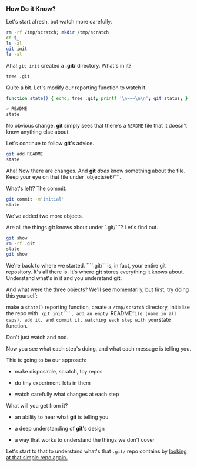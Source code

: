 ### How Do it Know?

Let's start afresh, but watch more carefully.


```bash
rm -rf /tmp/scratch; mkdir /tmp/scratch
cd $_
ls -al
git init
ls -al
```

Aha! `git init` created a **.git/** directory.
What's in it?

```bash
tree .git
```

Quite a bit. Let's modify our reporting function to watch it.

```bash
function state() { echo; tree .git; printf '\n===\n\n'; git status; }
```

```bash
> README
state
```

No obvious change.
**git** simply sees that there's a `README` file
that it doesn't know anything else about.

Let's continue to follow **git**'s advice.

```bash
git add README
state
```

Aha! Now there are changes.
And **git** *does* know something about the file.
Keep your eye on that file under `objects/e6/```.

What's left? The commit.

```bash
git commit -m'initial'
state
```

We've added two more objects.

Are all the things **git** knows about under `.git/```?
Let's find out.

```bash
git show
rm -rf .git
state
git show
```

We're back to where we started.
````.git/`` is, in fact, your entire git repository.
It's all there is.
It's where **git** stores everything it knows about.
Understand what's in it and you understand **git**.

And what were the three objects?
We'll see momentarily,
but first, try doing this yourself:

make a `state()` reporting function,
create a `/tmp/scratch` directory,
initialize the repo with `.git init```,
add an empty `README` file (name in all caps),
add it, and commit it,
watching each step with your `state` function.

Don't just watch and nod.

Now you see what each step's doing,
and what each message is telling you.

This is going to be our approach:

- make disposable, scratch, toy repos

- do tiny experiment-lets in them

- watch carefully what changes at each step

What will you get from it?

- an ability to hear what **git** is telling you

- a deep understanding of **git**'s design

- a way that works to understand the things we don't cover

Let's start to that to understand what's that `.git/` repo contains by
[looking at that simple repo again.](https://github.com/jsh/git-internals/blob/new-course/repos/the-empty-file.md)
